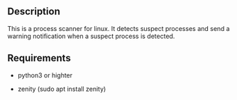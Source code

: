 ## Description

This is a process scanner for linux. It detects suspect processes and send a warning notification when a suspect process is detected.

## Requirements

- python3 or highter

- zenity (sudo apt install zenity)
